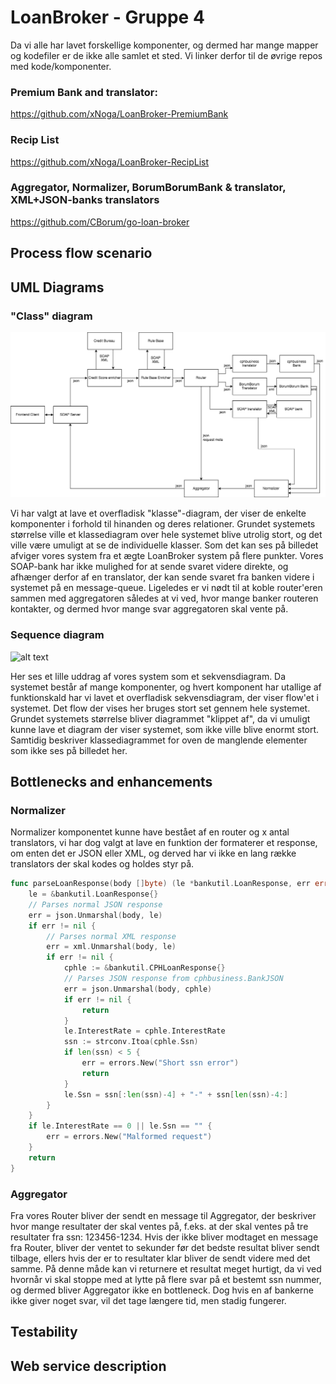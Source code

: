 # LoanBroker - Gruppe 4
Da vi alle har lavet forskellige komponenter, og dermed har mange mapper og kodefiler er de ikke alle samlet et sted. Vi linker derfor til de øvrige repos med kode/komponenter.

### Premium Bank and translator:
https://github.com/xNoga/LoanBroker-PremiumBank

### Recip List
https://github.com/xNoga/LoanBroker-RecipList

### Aggregator, Normalizer, BorumBorumBank & translator, XML+JSON-banks translators
https://github.com/CBorum/go-loan-broker

## Process flow scenario

## UML Diagrams

### "Class" diagram
![alt text](https://github.com/kristian94/LoanBroker/blob/master/doc/img/rabbit.png)


Vi har valgt at lave et overfladisk "klasse"-diagram, der viser de enkelte komponenter i forhold til hinanden og deres relationer. Grundet systemets størrelse ville et klassediagram over hele systemet blive utrolig stort, og det ville være umuligt at se de individuelle klasser. 
Som det kan ses på billedet afviger vores system fra et ægte LoanBroker system på flere punkter. Vores SOAP-bank har ikke mulighed for at sende svaret videre direkte, og afhænger derfor af en translator, der kan sende svaret fra banken videre i systemet på en message-queue. 
Ligeledes er vi nødt til at koble router'eren sammen med aggregatoren således at vi ved, hvor mange banker routeren kontakter, og dermed hvor mange svar aggregatoren skal vente på. 

### Sequence diagram 
![alt text](https://github.com/kristian94/LoanBroker/blob/master/doc/img/bög-diagram%20(1).png)


Her ses et lille uddrag af vores system som et sekvensdiagram. Da systemet består af mange komponenter, og hvert komponent har utallige af funktionskald har vi lavet et overfladisk sekvensdiagram, der viser flow'et i systemet. Det flow der vises her bruges stort set gennem hele systemet. Grundet systemets størrelse bliver diagrammet "klippet af", da vi umuligt kunne lave et diagram der viser systemet, som ikke ville blive enormt stort. Samtidig beskriver klassediagrammet for oven de manglende elementer som ikke ses på billedet her. 

## Bottlenecks and enhancements

### Normalizer
Normalizer komponentet kunne have bestået af en router og x antal translators, vi har dog valgt at lave en funktion der formaterer et response, om enten det er JSON eller XML, og derved har vi ikke en lang række translators der skal kodes og holdes styr på.

```go
func parseLoanResponse(body []byte) (le *bankutil.LoanResponse, err error) {
	le = &bankutil.LoanResponse{}
	// Parses normal JSON response
	err = json.Unmarshal(body, le)
	if err != nil {
		// Parses normal XML response
		err = xml.Unmarshal(body, le)
		if err != nil {
			cphle := &bankutil.CPHLoanResponse{}
			// Parses JSON response from cphbusiness.BankJSON
			err = json.Unmarshal(body, cphle)
			if err != nil {
				return
			}
			le.InterestRate = cphle.InterestRate
			ssn := strconv.Itoa(cphle.Ssn)
			if len(ssn) < 5 {
				err = errors.New("Short ssn error")
				return
			}
			le.Ssn = ssn[:len(ssn)-4] + "-" + ssn[len(ssn)-4:]
		}
	}
	if le.InterestRate == 0 || le.Ssn == "" {
		err = errors.New("Malformed request")
	}
	return
}
```
### Aggregator
Fra vores Router bliver der sendt en message til Aggregator, der beskriver hvor mange resultater der skal ventes på, f.eks. at der skal ventes på tre resultater fra ssn: 123456-1234.
Hvis der ikke bliver modtaget en message fra Router, bliver der ventet to sekunder før det bedste resultat bliver sendt tilbage, ellers hvis der er to resultater klar bliver de sendt videre med det samme. På denne måde kan vi returnere et resultat meget hurtigt, da vi ved hvornår vi skal stoppe med at lytte på flere svar på et bestemt ssn nummer, og dermed bliver Aggregator ikke en bottleneck. Dog hvis en af bankerne ikke giver noget svar, vil det tage længere tid, men stadig fungerer.


## Testability

## Web service description

